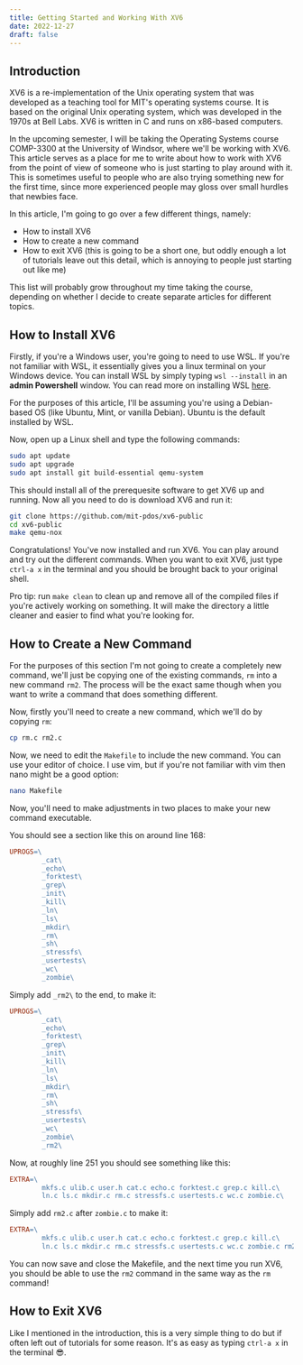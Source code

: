 ```yaml
---
title: Getting Started and Working With XV6
date: 2022-12-27
draft: false
---
```


## Introduction

XV6 is a re-implementation of the Unix operating system that was developed as a teaching tool for MIT's operating systems course. It is based on the original Unix operating system, which was developed in the 1970s at Bell Labs. XV6 is written in C and runs on x86-based computers.

In the upcoming semester, I will be taking the Operating Systems course COMP-3300 at the University of Windsor, where we'll be working with XV6. This article serves as a place for me to write about how to work with XV6 from the point of view of someone who is just starting to play around with it. This is sometimes useful to people who are also trying something new for the first time, since more experienced people may gloss over small hurdles that newbies face.

In this article, I'm going to go over a few different things, namely:

- How to install XV6
- How to create a new command
- How to exit XV6 (this is going to be a short one, but oddly enough a lot of tutorials leave out this detail, which is annoying to people just starting out like me)

This list will probably grow throughout my time taking the course, depending on whether I decide to create separate articles for different topics.

## How to Install XV6

Firstly, if you're a Windows user, you're going to need to use WSL. If you're not familiar with WSL, it essentially gives you a linux terminal on your Windows device. You can install WSL by simply typing `wsl --install` in an **admin Powershell** window. You can read more on installing WSL [here](https://learn.microsoft.com/en-us/windows/wsl/install).

For the purposes of this article, I'll be assuming you're using a Debian-based OS (like Ubuntu, Mint, or vanilla Debian). Ubuntu is the default installed by WSL.

Now, open up a Linux shell and type the following commands:

```sh
sudo apt update
sudo apt upgrade
sudo apt install git build-essential qemu-system
```

This should install all of the prerequesite software to get XV6 up and running. Now all you need to do is download XV6 and run it:

```sh
git clone https://github.com/mit-pdos/xv6-public
cd xv6-public
make qemu-nox
```

Congratulations! You've now installed and run XV6. You can play around and try out the different commands. When you want to exit XV6, just type `ctrl-a x` in the terminal and you should be brought back to your original shell.

Pro tip: run `make clean` to clean up and remove all of the compiled files if you're actively working on something. It will make the directory a little cleaner and easier to find what you're looking for.

## How to Create a New Command

For the purposes of this section I'm not going to create a completely new command, we'll just be copying one of the existing commands, `rm` into a new command `rm2`. The process will be the exact same though when you want to write a command that does something different.

Now, firstly you'll need to create a new command, which we'll do by copying `rm`:

```sh
cp rm.c rm2.c
```

Now, we need to edit the `Makefile` to include the new command. You can use your editor of choice. I use vim, but if you're not familiar with vim then nano might be a good option:

```sh
nano Makefile
```

Now, you'll need to make adjustments in two places to make your new command executable.

You should see a section like this on around line 168:

```makefile
UPROGS=\
        _cat\
        _echo\
        _forktest\
        _grep\
        _init\
        _kill\
        _ln\
        _ls\
        _mkdir\
        _rm\
        _sh\
        _stressfs\
        _usertests\
        _wc\
        _zombie\
```

Simply add `_rm2\` to the end, to make it:

```makefile
UPROGS=\
        _cat\
        _echo\
        _forktest\
        _grep\
        _init\
        _kill\
        _ln\
        _ls\
        _mkdir\
        _rm\
        _sh\
        _stressfs\
        _usertests\
        _wc\
        _zombie\
        _rm2\
```

Now, at roughly line 251 you should see something like this:

```makefile
EXTRA=\
        mkfs.c ulib.c user.h cat.c echo.c forktest.c grep.c kill.c\
        ln.c ls.c mkdir.c rm.c stressfs.c usertests.c wc.c zombie.c\
```

Simply add `rm2.c` after `zombie.c` to make it:

```makefile
EXTRA=\
        mkfs.c ulib.c user.h cat.c echo.c forktest.c grep.c kill.c\
        ln.c ls.c mkdir.c rm.c stressfs.c usertests.c wc.c zombie.c rm2.c\
```

You can now save and close the Makefile, and the next time you run XV6, you should be able to use the `rm2` command in the same way as the `rm` command!

## How to Exit XV6

Like I mentioned in the introduction, this is a very simple thing to do but if often left out of tutorials for some reason. It's as easy as typing `ctrl-a x` in the terminal 😎.
